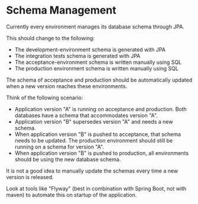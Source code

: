 # Schema Management

Currently every environment manages its database schema through JPA.

This should change to the following:

* The development-environment schema is generated with JPA
* The integration tests schema is generated with JPA
* The acceptance-environment schema is written manually using SQL
* The production environment schema is written manually using SQL

The schema of acceptance and production should be automatically updated when a new version reaches these environments.

Think of the following scenario:

* Application version "A" is running on acceptance and production. Both databases have a schema that accommodates version "A".
* Application version "B" supersedes version "A" and needs a new schema.
* When application version "B" is pushed to acceptance, that schema needs to be updated. The production environment should still be running on a schema for version "A".
* When application version "B" is pushed to production, all environments should be using the new database schema.

It is not a good idea to manually update the schemas every time a new version is released. 

Look at tools like "Flyway" (best in combination with Spring Boot, not with maven) to automate this on startup of the application.
